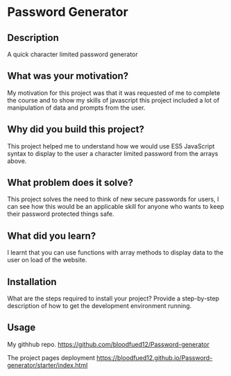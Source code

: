 # Password Generator 

## Description
A quick character limited password generator
## What was your motivation?
My motivation for this project was that it was requested of me to complete the course and to show my skills of javascript this project included a lot of manipulation of data and prompts from the user.
## Why did you build this project? 
This project helped me to understand how we would use ES5 JavaScript syntax to display to the user a character limited password from the arrays above.
## What problem does it solve?
This project solves the need to think of new secure passwords for users, I can see how this would be an applicable skill for anyone who wants to keep their password protected things safe.
## What did you learn?
I learnt that you can use functions with array methods to display data to the user on load of the website.

## Installation

What are the steps required to install your project? Provide a step-by-step description of how to get the development environment running.

## Usage
My githhub repo.
https://github.com/bloodfued12/Password-generator

The project pages deployment
https://bloodfued12.github.io/Password-generator/starter/index.html